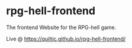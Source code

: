 # rpg-hell-frontend
The frontend Website for the RPG-hell game.

Live @ https://quiltic.github.io/rpg-hell-frontend/
